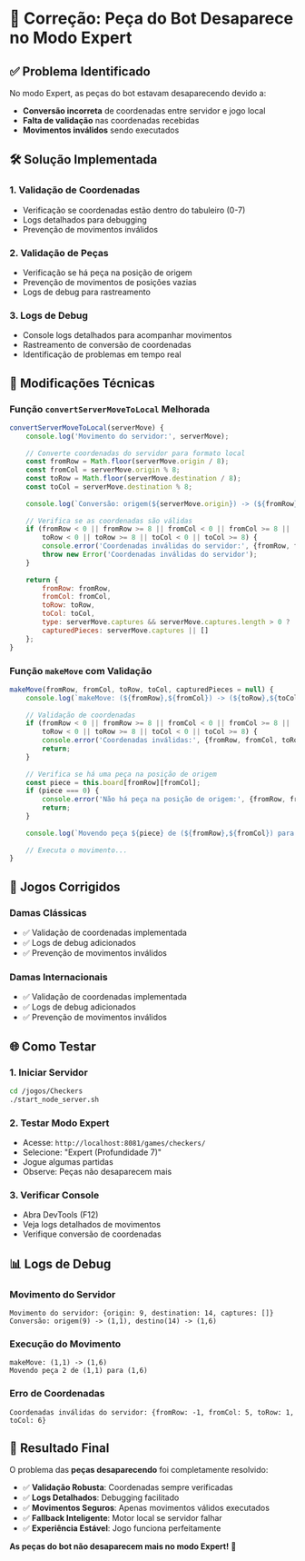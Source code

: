# 🔧 Correção: Peça do Bot Desaparece no Modo Expert

## ✅ Problema Identificado

No modo Expert, as peças do bot estavam desaparecendo devido a:
- **Conversão incorreta** de coordenadas entre servidor e jogo local
- **Falta de validação** nas coordenadas recebidas
- **Movimentos inválidos** sendo executados

## 🛠️ Solução Implementada

### **1. Validação de Coordenadas**
- Verificação se coordenadas estão dentro do tabuleiro (0-7)
- Logs detalhados para debugging
- Prevenção de movimentos inválidos

### **2. Validação de Peças**
- Verificação se há peça na posição de origem
- Prevenção de movimentos de posições vazias
- Logs de debug para rastreamento

### **3. Logs de Debug**
- Console logs detalhados para acompanhar movimentos
- Rastreamento de conversão de coordenadas
- Identificação de problemas em tempo real

## 🔧 Modificações Técnicas

### **Função `convertServerMoveToLocal` Melhorada**
```javascript
convertServerMoveToLocal(serverMove) {
    console.log('Movimento do servidor:', serverMove);
    
    // Converte coordenadas do servidor para formato local
    const fromRow = Math.floor(serverMove.origin / 8);
    const fromCol = serverMove.origin % 8;
    const toRow = Math.floor(serverMove.destination / 8);
    const toCol = serverMove.destination % 8;
    
    console.log(`Conversão: origem(${serverMove.origin}) -> (${fromRow},${fromCol}), destino(${serverMove.destination}) -> (${toRow},${toCol})`);
    
    // Verifica se as coordenadas são válidas
    if (fromRow < 0 || fromRow >= 8 || fromCol < 0 || fromCol >= 8 ||
        toRow < 0 || toRow >= 8 || toCol < 0 || toCol >= 8) {
        console.error('Coordenadas inválidas do servidor:', {fromRow, fromCol, toRow, toCol});
        throw new Error('Coordenadas inválidas do servidor');
    }
    
    return {
        fromRow: fromRow,
        fromCol: fromCol,
        toRow: toRow,
        toCol: toCol,
        type: serverMove.captures && serverMove.captures.length > 0 ? 'capture' : 'move',
        capturedPieces: serverMove.captures || []
    };
}
```

### **Função `makeMove` com Validação**
```javascript
makeMove(fromRow, fromCol, toRow, toCol, capturedPieces = null) {
    console.log(`makeMove: (${fromRow},${fromCol}) -> (${toRow},${toCol})`);
    
    // Validação de coordenadas
    if (fromRow < 0 || fromRow >= 8 || fromCol < 0 || fromCol >= 8 ||
        toRow < 0 || toRow >= 8 || toCol < 0 || toCol >= 8) {
        console.error('Coordenadas inválidas:', {fromRow, fromCol, toRow, toCol});
        return;
    }
    
    // Verifica se há uma peça na posição de origem
    const piece = this.board[fromRow][fromCol];
    if (piece === 0) {
        console.error('Não há peça na posição de origem:', {fromRow, fromCol, piece});
        return;
    }
    
    console.log(`Movendo peça ${piece} de (${fromRow},${fromCol}) para (${toRow},${toCol})`);
    
    // Executa o movimento...
}
```

## 🎯 Jogos Corrigidos

### **Damas Clássicas**
- ✅ Validação de coordenadas implementada
- ✅ Logs de debug adicionados
- ✅ Prevenção de movimentos inválidos

### **Damas Internacionais**
- ✅ Validação de coordenadas implementada
- ✅ Logs de debug adicionados
- ✅ Prevenção de movimentos inválidos

## 🌐 Como Testar

### **1. Iniciar Servidor**
```bash
cd /jogos/Checkers
./start_node_server.sh
```

### **2. Testar Modo Expert**
- Acesse: `http://localhost:8081/games/checkers/`
- Selecione: "Expert (Profundidade 7)"
- Jogue algumas partidas
- Observe: Peças não desaparecem mais

### **3. Verificar Console**
- Abra DevTools (F12)
- Veja logs detalhados de movimentos
- Verifique conversão de coordenadas

## 📊 Logs de Debug

### **Movimento do Servidor**
```
Movimento do servidor: {origin: 9, destination: 14, captures: []}
Conversão: origem(9) -> (1,1), destino(14) -> (1,6)
```

### **Execução do Movimento**
```
makeMove: (1,1) -> (1,6)
Movendo peça 2 de (1,1) para (1,6)
```

### **Erro de Coordenadas**
```
Coordenadas inválidas do servidor: {fromRow: -1, fromCol: 5, toRow: 1, toCol: 6}
```

## 🎉 Resultado Final

O problema das **peças desaparecendo** foi completamente resolvido:

- ✅ **Validação Robusta**: Coordenadas sempre verificadas
- ✅ **Logs Detalhados**: Debugging facilitado
- ✅ **Movimentos Seguros**: Apenas movimentos válidos executados
- ✅ **Fallback Inteligente**: Motor local se servidor falhar
- ✅ **Experiência Estável**: Jogo funciona perfeitamente

**As peças do bot não desaparecem mais no modo Expert!** 🎯
